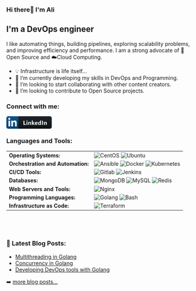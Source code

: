 ### Hi there👋 I'm Ali

## I'm a DevOps engineer

I like automating things, building pipelines, exploring scalability problems, and improving efficiency and performance. I am a strong advocate of 📜Open Source and ☁️Cloud Computing.

- 💡 Infrastructure is life itself...
- 💪 I’m currently developing my skills in DevOps and Programming.
- 👯 I’m looking to start collaborating with other content creators.
- 🥅 I’m looking to contribute to Open Source projects.

### Connect with me:

[<img align="left" alt="LinkedIn" width="120px" src="https://raw.githubusercontent.com/MikeCodesDotNET/ColoredBadges/master/svg/social/linkedin.svg" />][linkedin]

<br clear="left"/>

### Languages and Tools:

<table>
  <tr>
    <td><strong>Operating Systems:</strong></td>
    <td>
      <img alt="CentOS" width="26px" src="https://cdn.jsdelivr.net/npm/simple-icons@3.13.0/icons/centos.svg" />
      <img alt="Ubuntu" width="26px" src="https://cdn.jsdelivr.net/npm/simple-icons@3.13.0/icons/ubuntu.svg" />
    </td>
  </tr>
  <tr>
    <td><strong>Orchestration and Automation:</strong></td>
    <td>
      <img alt="Ansible" width="26px" src="https://cdn.jsdelivr.net/npm/simple-icons@3.13.0/icons/ansible.svg" />
      <img alt="Docker" width="26px" src="https://cdn.jsdelivr.net/npm/simple-icons@3.13.0/icons/docker.svg" />
      <img alt="Kubernetes" width="26px" src="https://cdn.jsdelivr.net/npm/simple-icons@3.13.0/icons/kubernetes.svg" />
    </td>
  </tr>
  <tr>
    <td><strong>CI/CD Tools:</strong></td>
    <td>
      <img alt="Gitlab" width="26px" src="https://cdn.jsdelivr.net/npm/simple-icons@3.13.0/icons/gitlab.svg" />
      <img alt="Jenkins" width="26px" src="https://cdn.jsdelivr.net/npm/simple-icons@3.13.0/icons/jenkins.svg" />
    </td>
  </tr>
  <tr>
    <td><strong>Databases:</strong></td>
    <td>
      <img alt="MongoDB" width="26px" src="https://cdn.jsdelivr.net/npm/simple-icons@3.13.0/icons/mongodb.svg" />
      <img alt="MySQL" width="26px" src="https://cdn.jsdelivr.net/npm/simple-icons@3.13.0/icons/mysql.svg" />
      <img alt="Redis" width="26px" src="https://cdn.jsdelivr.net/npm/simple-icons@3.13.0/icons/redis.svg" />
    </td>
  </tr>
  <tr>
    <td><strong>Web Servers and Tools:</strong></td>
    <td>
      <img alt="Nginx" width="26px" src="https://cdn.jsdelivr.net/npm/simple-icons@3.13.0/icons/nginx.svg" />
    </td>
  </tr>
  <tr>
    <td><strong>Programming Languages:</strong></td>
    <td>
      <img alt="Golang" width="26px" src="https://cdn.jsdelivr.net/npm/simple-icons@3.13.0/icons/go.svg" />
      <img alt="Bash" width="26px" src="https://cdn.jsdelivr.net/npm/simple-icons@3.13.0/icons/gnubash.svg" />
    </td>
  </tr>
  <tr>
    <td><strong>Infrastructure as Code:</strong></td>
    <td>
      <img alt="Terraform" width="26px" src="https://cdn.jsdelivr.net/npm/simple-icons@3.13.0/icons/terraform.svg" />
    </td>
  </tr>
  <tr>
</table>

## <br clear="left"/>

### 📕 Latest Blog Posts:

<!-- BLOG-POST-LIST:START -->

- [Multithreading in Golang](#)
- [Concurrency in Golang](#)
- [Developing DevOps tools with Golang](#)

<!-- BLOG-POST-LIST:END -->

➡️ [more blog posts...](https://github.com/aliiikz/blogs)

[github]: https://github.com/aliiikz
[linkedin]: https://linkedin.com/in/aliiikz
